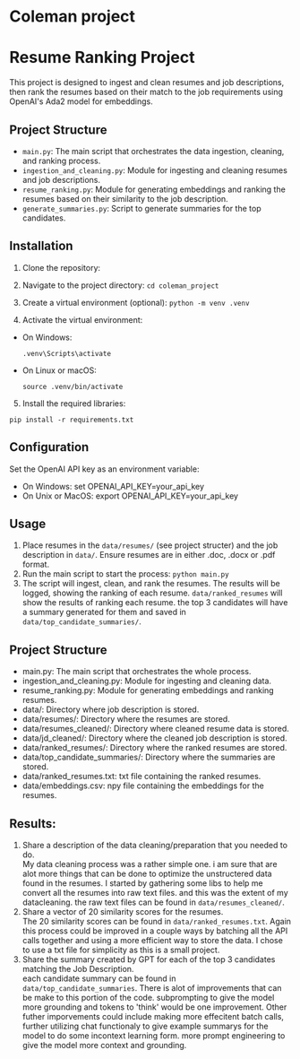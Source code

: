 # Coleman project

# Resume Ranking Project

This project is designed to ingest and clean resumes and job descriptions, then rank the resumes based on their match to the job requirements using OpenAI's Ada2 model for embeddings.

## Project Structure

- `main.py`: The main script that orchestrates the data ingestion, cleaning, and ranking process.
- `ingestion_and_cleaning.py`: Module for ingesting and cleaning resumes and job descriptions.
- `resume_ranking.py`: Module for generating embeddings and ranking the resumes based on their similarity to the job description.
- `generate_summaries.py`: Script to generate summaries for the top candidates.

## Installation

1. Clone the repository:

2. Navigate to the project directory:
```cd coleman_project```

3. Create a virtual environment (optional):
```python -m venv .venv```
4. Activate the virtual environment:
- On Windows:
  ```
  .venv\Scripts\activate
  ```
- On Linux or macOS:
  ```
  source .venv/bin/activate
  ```

5. Install the required libraries:
  ```
  pip install -r requirements.txt
  ```

## Configuration
Set the OpenAI API key as an environment variable:
- On Windows: set OPENAI_API_KEY=your_api_key
- On Unix or MacOS: export OPENAI_API_KEY=your_api_key

## Usage
1. Place resumes in the ```data/resumes/``` (see project structer) and the job description in ```data/```. Ensure resumes are in either .doc, .docx or .pdf format.
2. Run the main script to start the process: ```python main.py```
3. The script will ingest, clean, and rank the resumes. The results will be logged, showing the ranking of each resume. ```data/ranked_resumes``` will show the results of ranking each resume. the top 3 candidates will have a summary generated for them and saved in ```data/top_candidate_summaries/```.

## Project Structure
- main.py: The main script that orchestrates the whole process.
- ingestion_and_cleaning.py: Module for ingesting and cleaning data.
- resume_ranking.py: Module for generating embeddings and ranking resumes.
- data/: Directory where  job description is stored.
- data/resumes/: Directory where the resumes are stored.
- data/resumes_cleaned/: Directory where cleaned resume data is stored.
- data/jd_cleaned/: Directory where the cleaned job description is stored.
- data/ranked_resumes/: Directory where the ranked resumes are stored.
- data/top_candidate_summaries/: Directory where the summaries are stored.
- data/ranked_resumes.txt: txt file containing the ranked resumes.
- data/embeddings.csv: npy file containing the embeddings for the resumes.

## Results:
1. Share a description of the data cleaning/preparation that you needed to do.<br>
My data cleaning process was a rather simple one. i am sure that are alot more things that can be done to optimize the unstructered data found in the resumes. I started by gathering some libs to help me convert all the resumes into raw text files. and this was the extent of my datacleaning. the raw text files can be found in ```data/resumes_cleaned/```.
2. Share a vector of 20 similarity scores for the resumes.<br>
The 20 similarity scores can be found in ```data/ranked_resumes.txt```. Again this process could be improved in a couple ways by batching all the API calls together and using a more efficient way to store the data. I chose to use a txt file for simplicity as this is a small project.
3. Share the summary created by GPT for each of the top 3 candidates matching the Job
Description. <br>
each candidate summary can be found in ```data/top_candidate_summaries```. There is alot of improvements that can be make to this portion of the code. subprompting to give the model more grounding and tokens to 'think' would be one improvement. Other futher imporvements could include making more effecitent batch calls, further utilizing chat functionaly to give example summarys for the model to do some incontext learning form. more prompt engineering to give the model more context and grounding.
